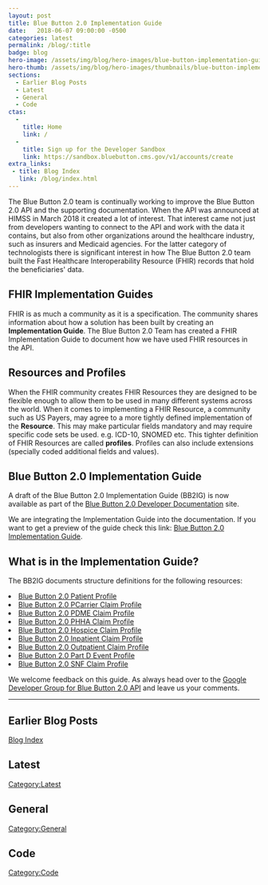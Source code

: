 ```yaml
---
layout: post
title: Blue Button 2.0 Implementation Guide
date:   2018-06-07 09:00:00 -0500
categories: latest
permalink: /blog/:title
badge: blog
hero-image: /assets/img/blog/hero-images/blue-button-implementation-guide.jpg
hero-thumb: /assets/img/blog/hero-images/thumbnails/blue-button-implementation-guide.jpg
sections:
  - Earlier Blog Posts
  - Latest
  - General
  - Code
ctas:
  -
    title: Home
    link: /
  -
    title: Sign up for the Developer Sandbox
    link: https://sandbox.bluebutton.cms.gov/v1/accounts/create
extra_links:
 - title: Blog Index
   link: /blog/index.html
---
```


The Blue Button 2.0 team is continually working to improve the Blue Button 2.0 API and the supporting documentation. When
the API was announced at HIMSS in March 2018 it created a lot of interest. That interest came not just from developers
wanting to connect to the API and work with the data it contains, but also from other organizations around the
healthcare industry, such as insurers and Medicaid agencies. For the latter category of technologists there is significant
interest in how The Blue Button 2.0 team built the Fast Healthcare Interoperability Resource (FHIR) records that hold the
beneficiaries' data.

## FHIR Implementation Guides

FHIR is as much a community as it is a specification. The community shares information about how a solution has been
built by creating an **Implementation Guide**. The Blue Button 2.0 Team has created a FHIR Implementation Guide to
document how we have used FHIR resources in the API.

## Resources and Profiles

When the FHIR community creates FHIR Resources they are designed to be flexible enough to allow them to be used in many
different systems across the world. When it comes to implementing a FHIR Resource, a community such as US Payers, may agree
to a more tightly defined implementation of the **Resource**. This may make particular fields mandatory and may require specific
code sets be used. e.g. ICD-10, SNOMED etc. This tighter definition of FHIR Resources are called **profiles**. Profiles can also
include extensions (specially coded additional fields and values).  

## Blue Button 2.0 Implementation Guide

A draft of the Blue Button 2.0 Implementation Guide (BB2IG) is now available as part of the
[Blue Button 2.0 Developer Documentation](https://bluebutton.cms.gov) site.

We are integrating the Implementation Guide into the documentation. If you want to get a preview of the guide check
this link: [Blue Button 2.0 Implementation Guide](/assets/ig/index.html).

## What is in the Implementation Guide?

The BB2IG documents structure definitions for the following resources:

<li><a href="/assets/ig/StructureDefinition-bluebutton-patient-claim.html">Blue Button 2.0 Patient Profile</a></li>
<li><a href="/assets/ig/StructureDefinition-bluebutton-carrier-claim.html">Blue Button 2.0 PCarrier Claim Profile</a></li>
<li><a href="/assets/ig/StructureDefinition-bluebutton-dme-claim.html">Blue Button 2.0 PDME Claim Profile</a></li>
<li><a href="/assets/ig/StructureDefinition-bluebutton-hha-claim.html">Blue Button 2.0 PHHA Claim Profile</a></li>
<li><a href="/assets/ig/StructureDefinition-bluebutton-hospice-claim.html">Blue Button 2.0 Hospice Claim Profile</a></li>
<li><a href="/assets/ig/StructureDefinition-bluebutton-inpatient-claim.html">Blue Button 2.0 Inpatient Claim Profile</a></li>
<li><a href="/assets/ig/StructureDefinition-bluebutton-outpatient-claim.html">Blue Button 2.0 Outpatient Claim Profile</a></li>
<li><a href="/assets/ig/StructureDefinition-bluebutton-pde-claim.html">Blue Button 2.0 Part D Event Profile</a></li>
<li><a href="/assets/ig/StructureDefinition-bluebutton-snf-claim.html">Blue Button 2.0 SNF Claim Profile</a></li>

We welcome feedback on this guide. As always head over to the [Google Developer Group for Blue Button 2.0 API](https://groups.google.com/forum/#!forum/developer-group-for-cms-blue-button-api) and
leave us your comments.   

---
## Earlier Blog Posts

[Blog Index](/blog/)

## Latest

[Category:Latest](/blog/category/latest.html)

## General
[Category:General](/blog/category/general.html)

## Code
[Category:Code](/blog/category/code.html)
